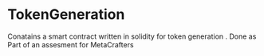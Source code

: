 # TokenGeneration
Conatains a smart contract written in solidity for token generation . Done as Part of an assesment for MetaCrafters
